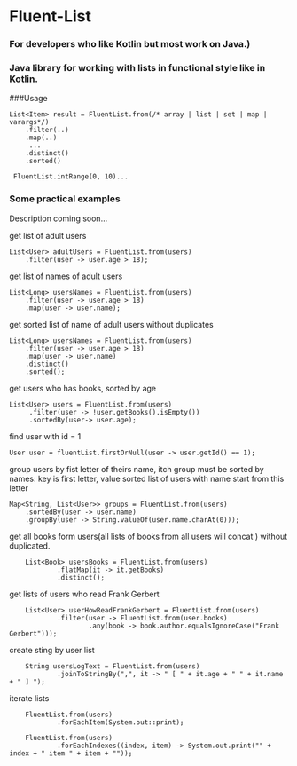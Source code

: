 # Fluent-List
### For developers who like Kotlin but most work on Java.)
### Java library for working with lists in functional style like in Kotlin. 

###Usage

    List<Item> result = FluentList.from(/* array | list | set | map | varargs*/)
        .filter(..)
        .map(..)
         ...
        .distinct()
        .sorted()
  
     FluentList.intRange(0, 10)...
     
### Some practical examples
Description coming soon...

get list of adult users

    List<User> adultUsers = FluentList.from(users)
        .filter(user -> user.age > 18);
                
get list of names of adult users

    List<Long> usersNames = FluentList.from(users)
        .filter(user -> user.age > 18)
        .map(user -> user.name);
                
get sorted list of name of adult users without duplicates
                
    List<Long> usersNames = FluentList.from(users)
        .filter(user -> user.age > 18)
        .map(user -> user.name)
        .distinct()
        .sorted();
                
get users who has books, sorted by age

    List<User> users = FluentList.from(users)
         .filter(user -> !user.getBooks().isEmpty())
         .sortedBy(user-> user.age);
        
find user with id = 1

    User user = fluentList.firstOrNull(user -> user.getId() == 1);

group users by fist letter of theirs name, itch group must be sorted by names: key is first letter, value sorted list of users
with name start from this letter 

    Map<String, List<User>> groups = FluentList.from(users)
        .sortedBy(user -> user.name)
        .groupBy(user -> String.valueOf(user.name.charAt(0)));

get all books form users(all lists of books from all users will concat ) without duplicated.

        List<Book> usersBooks = FluentList.from(users)
                .flatMap(it -> it.getBooks)
                .distinct();
get lists of users who read Frank Gerbert

        List<User> userHowReadFrankGerbert = FluentList.from(users)
                .filter(user -> FluentList.from(user.books)
                        .any(book -> book.author.equalsIgnoreCase("Frank Gerbert")));
                        
create sting by user list 

        String usersLogText = FluentList.from(users)
                .joinToStringBy(",", it -> " [ " + it.age + " " + it.name + " ] ");

iterate lists

        FluentList.from(users)
                .forEachItem(System.out::print);

        FluentList.from(users)
                .forEachIndexes((index, item) -> System.out.print("" + index + " item " + item + ""));
